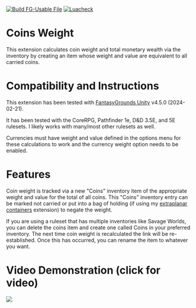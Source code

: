 [![Build FG-Usable File](https://github.com/bmos/FG-CoreRPG-Coins-Weight/actions/workflows/release.yml/badge.svg)](https://github.com/bmos/FG-CoreRPG-Coins-Weight/actions/workflows/release.yml) [![Luacheck](https://github.com/bmos/FG-CoreRPG-Coins-Weight/actions/workflows/luacheck.yml/badge.svg)](https://github.com/bmos/FG-CoreRPG-Coins-Weight/actions/workflows/luacheck.yml)

# Coins Weight
This extension calculates coin weight and total monetary wealth via the inventory by creating an item whose weight and value are equivalent to all carried coins.

# Compatibility and Instructions
This extension has been tested with [FantasyGrounds Unity](https://www.fantasygrounds.com/home/FantasyGroundsUnity.php) v4.5.0 (2024-02-21).

It has been tested with the CoreRPG, Pathfinder 1e, D&D 3.5E, and 5E rulesets. I likely works with many/most other rulesets as well.

Currencies must have weight and value defined in the options menu for these calculations to work and the currency weight option needs to be enabled.

# Features
Coin weight is tracked via a new "Coins" inventory item of the appropriate weight and value for the total of all coins.
This "Coins" inventory entry can be marked not carried or put into a bag of holding (if using my [extraplanar containers](https://www.fantasygrounds.com/forums/showthread.php?67126-PFRPG-Extraplanar-Containers) extension) to negate the weight.

If you are using a ruleset that has multiple inventories like Savage Worlds, you can delete the coins item and create one called Coins in your preferred inventory. The next time coin weight is recalculated the link will be re-established. Once this has occurred, you can rename the item to whatever you want. 

# Video Demonstration (click for video)
[<img src="https://i.ytimg.com/vi_webp/7X2PlfZ2bgE/hqdefault.webp">](https://www.youtube.com/watch?v=7X2PlfZ2bgE)
